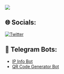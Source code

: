 ![](https://github-readme-stats.vercel.app/api/top-langs/?username=alirezasn3&theme=dark&hide_border=false&include_all_commits=true&count_private=true&layout=compact)
## 🌐 Socials:
[![Twitter](https://img.shields.io/badge/Twitter-%231DA1F2.svg?logo=Twitter&logoColor=white)](https://twitter.com/alireza__sn)
## 🤖 Telegram Bots:
- [IP Info Bot](https://t.me/IpInfoFinderBot)
- [QR Code Generator Bot](https://t.me/QuickQrcBot)
